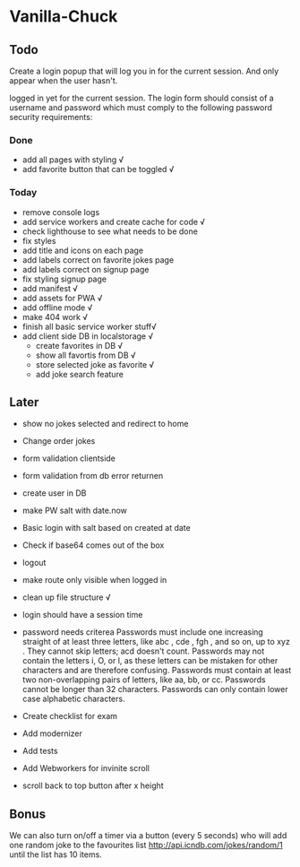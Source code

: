 # Vanilla-Chuck

## Todo


Create a login popup that will log you in for the current session. And only appear when the user hasn't.

logged in yet for the current session.
The login form should consist of a username and password which must comply to the following password
security requirements:


### Done
- add all pages with styling √
- add favorite button that can be toggled √

### Today
- remove console logs
- add service workers and create cache for code √
- check lighthouse to see what needs to be done
- fix styles
- add title and icons on each page
- add labels correct on favorite jokes page
- add labels correct on signup page
- fix styling signup page
- add manifest  √
- add assets for PWA √
- add offline mode √
- make 404 work √
- finish all basic service worker stuff√
- add client side DB in localstorage √
    - create favorites in DB √
    - show all favortis from DB √
    - store selected joke as favorite √
    - add joke search feature 

## Later
- show no jokes selected and redirect to home
- Change order jokes
- form validation clientside
- form validation from db error returnen
- create user in DB 
- make PW salt with date.now
- Basic login with salt based on created at date
- Check if base64 comes out of the box
- logout
- make route only visible when logged in
- clean up file structure √
- login should have a session time
- password needs criterea
    Passwords must include one increasing straight of at least three letters, like abc , cde , fgh ,
    and so on, up to xyz . They cannot skip letters; acd doesn't count.
    Passwords may not contain the letters i, O, or l, as these letters can be mistaken for other characters
    and are therefore confusing.
    Passwords must contain at least two non-overlapping pairs of letters, like aa, bb, or cc.
    Passwords cannot be longer than 32 characters.
    Passwords can only contain lower case alphabetic characters.

- Create checklist for exam
- Add modernizer 
- Add tests
- Add Webworkers for invinite scroll
- scroll back to top button after x height



## Bonus

We can also turn on/off a timer via a button (every 5 seconds) who will add one random joke to the
favourites list http://api.icndb.com/jokes/random/1 until the list has 10 items.




